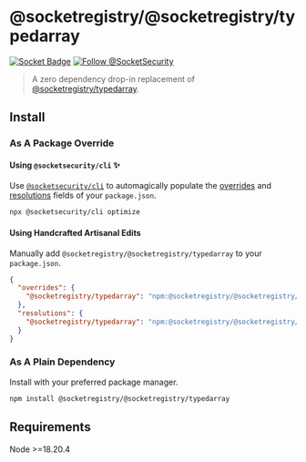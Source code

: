 # @socketregistry/@socketregistry/typedarray

[![Socket Badge](https://socket.dev/api/badge/npm/package/@socketregistry/@socketregistry/typedarray)](https://socket.dev/npm/package/@socketregistry/@socketregistry/typedarray)
[![Follow @SocketSecurity](https://img.shields.io/twitter/follow/SocketSecurity?style=social)](https://twitter.com/SocketSecurity)

> A zero dependency drop-in replacement of
> [@socketregistry/typedarray](https://www.npmjs.com/package/@socketregistry/typedarray).

## Install

### As A Package Override

#### Using `@socketsecurity/cli` :sparkles:

Use [`@socketsecurity/cli`](https://www.npmjs.com/package/@socketsecurity/cli)
to automagically populate the
[overrides](https://docs.npmjs.com/cli/v9/configuring-npm/package-json#overrides)
and [resolutions](https://yarnpkg.com/configuration/manifest#resolutions) fields
of your `package.json`.

```sh
npx @socketsecurity/cli optimize
```

#### Using Handcrafted Artisanal Edits

Manually add `@socketregistry/@socketregistry/typedarray` to your
`package.json`.

```json
{
  "overrides": {
    "@socketregistry/typedarray": "npm:@socketregistry/@socketregistry/typedarray@^1"
  },
  "resolutions": {
    "@socketregistry/typedarray": "npm:@socketregistry/@socketregistry/typedarray@^1"
  }
}
```

### As A Plain Dependency

Install with your preferred package manager.

```sh
npm install @socketregistry/@socketregistry/typedarray
```

## Requirements

Node &gt;=18.20.4
